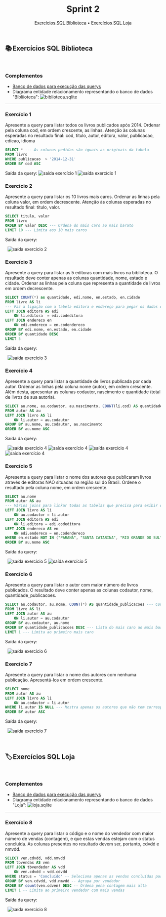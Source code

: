 <h1 align="center"> Sprint 2</h1>

<p align="center">
 <a href="#exercicio-b">Exercícios SQL Biblioteca</a> •
 <a href="#exercicio-l">Exercícios SQL Loja</a>
</p>

<br>

<a id="exercicio-b"></a>
## 📚 Exercícios SQL Biblioteca

<br>

### Complementos
- [Banco de dados para execução das querys](/sprint2/biblioteca.sqlite)
- Diagrama entidade relacionamento representando o banco de dados "Bibliioteca":
![biblioteca.sqlite](/sprint2/imagens-sprint2/DER%20-%20Biblioteca.png)

---

### Exercício 1
Apresente a query para listar todos os livros publicados após 2014. Ordenar pela coluna cod, em ordem crescente, as linhas.  Atenção às colunas esperadas no resultado final: cod, titulo, autor, editora, valor, publicacao, edicao, idioma
``` SQL
SELECT * --- As colunas pedidas são iguais as originais da tabela
FROM livro
WHERE publicacao  > '2014-12-31'
ORDER BY cod ASC
```
Saída da query:
![saída exercício 1](https://github.com/sTaissa/Compass-Uol/blob/main/sprint2/imagens-sprint2/e1.PNG)
![saída exercício 1](https://github.com/sTaissa/Compass-Uol/blob/main/sprint2/imagens-sprint2/e1.1.PNG)

### Exercício 2
Apresente a query para listar os 10 livros mais caros. Ordenar as linhas pela coluna valor, em ordem decrescente.  Atenção às colunas esperadas no resultado final:  titulo, valor.
``` SQL
SELECT titulo, valor
FROM livro
ORDER BY valor DESC --- Ordena do mais caro ao mais barato
LIMIT 10 --- Limita aos 10 mais caros
```
Saída da query: 

&nbsp;
![saída exercício 2](https://github.com/sTaissa/Compass-Uol/blob/main/sprint2/imagens-sprint2/e2.PNG)

### Exercício 3
Apresente a query para listar as 5 editoras com mais livros na biblioteca. O resultado deve conter apenas as colunas quantidade, nome, estado e cidade. Ordenar as linhas pela coluna que representa a quantidade de livros em ordem decrescente.
``` SQL
SELECT COUNT(*) as quantidade, edi.nome, en.estado, en.cidade
FROM livro AS li
--- Faz a ligação com a tabela editora e endereço para pegar os dados de cidade e estado das editoras
LEFT JOIN editora AS edi
	ON li.editora  = edi.codeditora 
LEFT JOIN endereco en 
	ON edi.endereco = en.codendereco 
GROUP BY edi.nome, en.estado, en.cidade
ORDER BY quantidade DESC
LIMIT 5
```
Saída da query: 

&nbsp;
![saída exercício 3](https://github.com/sTaissa/Compass-Uol/blob/main/sprint2/imagens-sprint2/e3.PNG)

### Exercício 4
Apresente a query para listar a quantidade de livros publicada por cada autor. Ordenar as linhas pela coluna nome (autor), em ordem crescente. Além desta, apresentar as colunas codautor, nascimento e quantidade (total de livros de sua autoria).
``` SQL
SELECT au.nome, au.codautor, au.nascimento, COUNT(li.cod) AS quantidade --- Conta a quantidade de livros da tabela livros relacionado a cada autor da tabela autor
FROM autor AS au
LEFT JOIN livro AS li
	ON li.autor = au.codautor 
GROUP BY au.nome, au.codautor, au.nascimento 
ORDER BY au.nome ASC
```
Saída da query: 

&nbsp;
![saída exercício 4](https://github.com/sTaissa/Compass-Uol/blob/main/sprint2/imagens-sprint2/e4.PNG)
![saída exercício 4](https://github.com/sTaissa/Compass-Uol/blob/main/sprint2/imagens-sprint2/e4.1.PNG)
![saída exercício 4](https://github.com/sTaissa/Compass-Uol/blob/main/sprint2/imagens-sprint2/e4.2.PNG)
![saída exercício 4](https://github.com/sTaissa/Compass-Uol/blob/main/sprint2/imagens-sprint2/e4.3.PNG)

### Exercício 5
Apresente a query para listar o nome dos autores que publicaram livros através de editoras NÃO situadas na região sul do Brasil. Ordene o resultado pela coluna nome, em ordem crescente.
``` SQL
SELECT au.nome
FROM autor AS au
--- Vários joins para linkar todas as tabelas que precisa para exibir os dados certos
LEFT JOIN livro AS li
	ON au.codautor = li.autor 
LEFT JOIN editora AS edi
	ON li.editora = edi.codeditora 
LEFT JOIN endereco AS en
	ON edi.endereco = en.codendereco 
WHERE en.estado NOT IN ("PARANÁ", "SANTA CATARINA", "RIO GRANDE DO SUL") --- Pega somente os dados das editoras que não ficam na região sul
ORDER BY au.nome ASC
```
Saída da query: 

&nbsp;
![saída exercício 5](https://github.com/sTaissa/Compass-Uol/blob/main/sprint2/imagens-sprint2/e5.PNG)
![saída exercício 5](https://github.com/sTaissa/Compass-Uol/blob/main/sprint2/imagens-sprint2/e5.1.PNG)

### Exercício 6
Apresente a query para listar o autor com maior número de livros publicados. O resultado deve conter apenas as colunas codautor, nome, quantidade_publicacoes.
``` SQL
SELECT au.codautor, au.nome, COUNT(*) AS quantidade_publicacoes --- Conta todos os livros por autor
FROM livro AS li
LEFT JOIN autor AS au 
	ON li.autor = au.codautor 
GROUP BY au.codautor, au.nome
ORDER BY quantidade_publicacoes DESC --- Lista do mais caro ao mais barato
LIMIT 1 --- Limita ao primeiro mais caro
```
Saída da query: 

&nbsp;
![saída exercício 6](https://github.com/sTaissa/Compass-Uol/blob/main/sprint2/imagens-sprint2/e6.PNG)

### Exercício 7
Apresente a query para listar o nome dos autores com nenhuma publicação. Apresentá-los em ordem crescente.
``` SQL
SELECT nome
FROM autor AS au
LEFT JOIN livro AS li 
	ON au.codautor = li.autor
WHERE li.autor IS NULL --- Mostra apenas os autores que não tem correspondentes na tabela livros
ORDER BY autor ASC
```
Saída da query: 

&nbsp;
![saída exercício 7](https://github.com/sTaissa/Compass-Uol/blob/main/sprint2/imagens-sprint2/e7.PNG)

<br>

<a id="exercicio-b"></a>
## 🏷️ Exercícios SQL Loja

<br>

### Complementos
- [Banco de dados para execução das querys](/sprint2/loja.sqlite)
- Diagrama entidade relacionamento representando o banco de dados "Loja":
![loja.sqlite](/sprint2/imagens-sprint2/DER_Loja.png)

---

### Exercício 8
Apresente a query para listar o código e o nome do vendedor com maior número de vendas (contagem), e que estas vendas estejam com o status concluída. As colunas presentes no resultado devem ser, portanto, cdvdd e nmvdd.
``` SQL
SELECT ven.cdvdd, vdd.nmvdd
FROM tbvendas AS ven
LEFT JOIN tbvendedor AS vdd
	ON ven.cdvdd = vdd.cdvdd 
WHERE status = 'Concluído' -- Seleciona apenas as vendas concluídas para a contagem
GROUP BY ven.cdvdd, vdd.nmvdd -- Agrupa por vendedor
ORDER BY count(ven.cdven) DESC -- Ordena pena contagem mais alta
LIMIT 1 -- Limita ao primeiro vendedor com mais vendas
``` 
Saída da query: 

&nbsp;
![saída exercício 8](/sprint2/imagens-sprint2/e8.PNG)